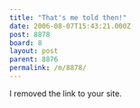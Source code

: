 ```yaml
---
title: "That's me told then!"
date: 2006-08-07T15:43:21.000Z
post: 8878
board: 8
layout: post
parent: 8876
permalink: /m/8878/
---
```

I removed the link to your site.
